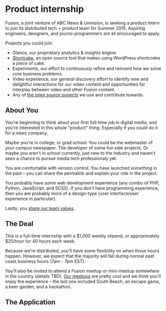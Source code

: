 # Product internship
Fusion, a joint venture of ABC News & Univision, is seeking a product intern to join its distributed tech + product team for Summer 2015. Aspiring engineers, designers, and journo-programmers are all encouraged to apply.

Projects you could join:

- Glance, our proprietary analytics & insights engine.
- [Shortcake](https://github.com/fusioneng/Shortcake/), an open source tool that makes using WordPress shortcodes a piece of cake.
- Experiments, our effort to continuously refine and reinvent how we solve core business problems.
- Video experience, our general discovery effort to identify new and delightful interactions for our video content and opportunities for interplay between video and other Fusion content.
- Any of [the open source projects](team-culture/open-source.md) we use and contribute towards.

## About You

You're beginning to think about your first full-time job in digital media, and you're interested in this whole "product" thing. Especially if you could do it for a news company.
 
Maybe you're in college, or grad school. You could be the webmaster of your campus newspaper. The developer of some fun side projects. Or maybe you aren't in school currently, just new to the industry and haven't seen a chance to pursue media tech professionaly yet.

You are comfortable with version control. You have launched _something_ in the past – you can share the permalink and explain your role in the project. 

You probably have some web development experience (any combo of PHP, Python, JavaScript, and SCSS). If you don't have programming experience, then you are probably more of a design-type (user interface/user experience in particular).

Lastly, you [share our team values](team-culture/values.md).

## The Deal

This is a full-time internship with a $1,000 weekly stipend, or approximately $25/hour for 40 hours each week. 

Because we're distributed, you'll have some flexibility on when those hours happen. However, we expect that the majority will fall during normal east coast business hours (7am - 7pm EST).

You'll also be invited to attend a Fusion meetup or mini-meetup somewhere in the country (details TBD). [Our meetups](fusion.net/list/61358/5-lessons-from-our-distributed-tech-teams-first-meetup/) are pretty cool and we think you'll enjoy the experience – the last one included South Beach, an escape game, a beer garden, and a hackathon.

## The Application
